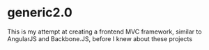 # generic2.0
This is my attempt at creating a frontend MVC framework, similar to AngularJS and Backbone.JS, before I knew about these projects
